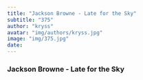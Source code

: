```yaml
---
title: "Jackson Browne - Late for the Sky"
subtitle: "375"
author: "kryss"
avatar: "img/authors/kryss.jpg"
image: "img/375.jpg"
date:
---
```


### Jackson Browne - Late for the Sky
